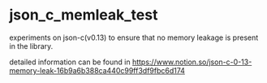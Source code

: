 # json_c_memleak_test
experiments on json-c(v0.13) to ensure that no memory leakage is present in the library.

detailed information can be found in
https://www.notion.so/json-c-0-13-memory-leak-16b9a6b388ca440c99ff3df9fbc6d174
